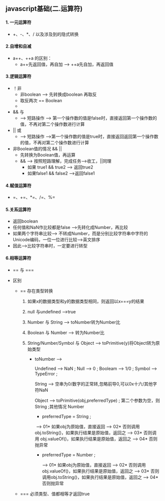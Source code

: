 ## javascript基础(二.运算符)

#### 1. 一元运算符

- +、-、*、/ 以及涉及到的隐式转换

#### 2.自增和自减

- a++、++a 的区别：
  - a++先返回值，再自加  --> ++a先自加，再返回值 

#### 3.逻辑运算符

- ！非
  - 非boolean --> 先转换成boolean 再取反
  - 取反两次 == Boolean
  - 
- && 与 
  - --> 短路操作 --> 第一个操作数的值是false时，直接返回第一个操作数的值，不再对第二个操作数进行计算
- || 或
  -  --> 短路操作 -->第一个操作数的值是true时，直接返回返回第一个操作数的值，不再对第二个操作数进行计算
- 非Boolean值的情况 && ||
  - 先转换为Boolean值，再运算
  - && --> 按照短路理解，完成任务-->收工，||同理
    - 如果 true1 && true2 --> 返回true2
    - 如果false1 && false2 -->返回false1

#### 4.赋值运算符

- =、+=、*=、/=、%=

#### 5.关系运算符

- 返回boolean
- 任何值和NaN作比较都是false -->先转化成Number，再比较
- 如果两个字符串比较--> 不转成Number，而是分别比较字符串中字符的Unicode编码，一位一位进行比较-->英文排序
- 因此-->比较字符串时，一定要进行转型

#### 6.相等运算符

- == 与 ===

- 区别

  - == 存在类型转换

    1. 如果x的数据类型和y的数据类型相同，则返回以x===y的结果

    2. null 与undefined -->true

    3. Number 与 String --> toNumber转为Number比

    4. Boolean 与 Number --> 转为Number比

    5. String/Number/Symbol 与 Object --> toPrimitive(y)将Object转为原始类型

       - toNumber -->

         Undefined --> NaN ; Null --> 0 ; Booleam --> 1/0 ; Symbol --> TypeError ;

         String --> 空串为0/数字的正常转,忽略前导0,可以0x十六/其他字符NaN

         Object --> toPrimitive(obj,preferredType) ; 第二个参数为空，则String ;其他情况 Number

         - preferredType = String ; 

         ​	--> 01* 如果obj为原始值，直接返回 --> 02* 否则调用obj.toString()，如果执行结果是原始值，返回之 --> 03* 否则调用 obj.valueOf()，如果执行结果是原始值，返回之 --> 04* 否则抛异常

         - preferredType = Number ; 

           --> 01* 如果obj为原始值，直接返回 --> 02* 否则调用 obj.valueOf()，如果执行结果是原始值，返回之 --> 03* 否则调用obj.toString()，如果执行结果是原始值，返回之 --> 04* 否则抛异常

  - === 必须类型、值都相等才返回true